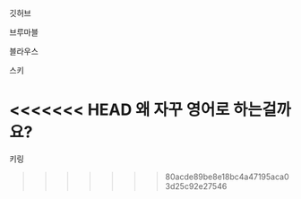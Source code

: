깃허브

브루마블

블라우스

스키

<<<<<<< HEAD
왜 자꾸 영어로 하는걸까요?
=======
키링
>>>>>>> 80acde89be8e18bc4a47195aca03d25c92e27546
